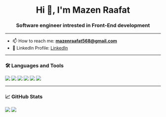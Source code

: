 <h1 align="center">Hi 👋, I'm Mazen Raafat</h1>
<h3 align="center">Software engineer intrested in Front-End development</h3>

---

- 📫 How to reach me: **mazenraafat568@gmail.com**
- 🔗 LinkedIn Profile: [LinkedIn](https://www.linkedin.com/in/mazen-raafat-82a127255/)


---

### 🛠️ Languages and Tools
<p>
  <img src="https://img.shields.io/badge/JavaScript-black?style=flat&logo=javascript" />
  <img src="https://img.shields.io/badge/TypeScript-black?style=flat&logo=typescript" />
  <img src="https://img.shields.io/badge/React_Native-black?style=flat&logo=react" />
  <img src="https://img.shields.io/badge/Expo-black?style=flat&logo=expo" />
  <img src="https://img.shields.io/badge/Firebase-black?style=flat&logo=firebase" />
  <img src="https://img.shields.io/badge/Git-black?style=flat&logo=git" />
</p>

---

### 📈 GitHub Stats
<p>
  <img align="center" src="https://github-readme-stats.vercel.app/api?username=mazen568&show_icons=true&theme=radical" />
  <img align="center" src="https://github-readme-streak-stats.herokuapp.com?user=mazen568&theme=radical&date_format=M%20j%5B%2C%20Y%5D" />
</p>



